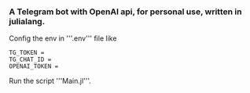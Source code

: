 ### A Telegram bot with OpenAI api, for personal use, written in julialang.

Config the env in '''.env''' file like
```
TG_TOKEN = 
TG_CHAT_ID = 
OPENAI_TOKEN = 
```

Run the script '''Main.jl'''.
